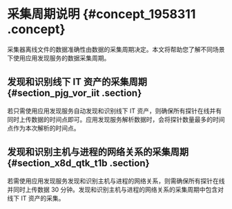 # 采集周期说明 {#concept_1958311 .concept}

采集器离线文件的数据准确性由数据的采集周期决定。本文将帮助您了解不同场景下使用应用发现服务的数据采集周期。

## 发现和识别线下 IT 资产的采集周期 {#section_pjg_vor_iit .section}

若只需使用应用发现服务自动发现和识别线下 IT 资产，则确保所有探针在线并有同时上传数据的时间点即可。应用发现服务解析数据时，会将探针数量最多的时间点作为本次解析的时间点。

## 发现和识别主机与进程的网络关系的采集周期 {#section_x8d_qtk_t1b .section}

若需使用应用发现服务发现和识别主机与进程的网络关系，则需确保所有探针在线并同时上传数据 30 分钟。发现和识别主机与进程的网络关系的采集周期中包含对线下 IT 资产的采集。

